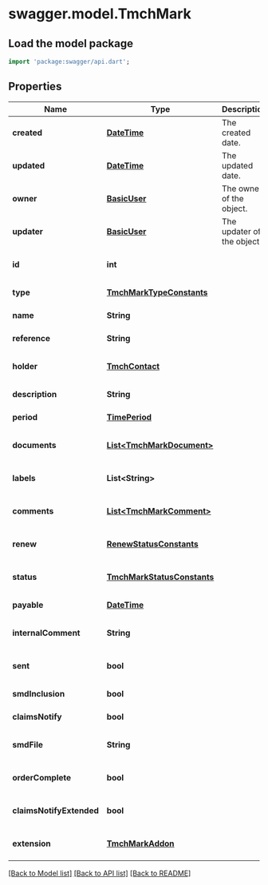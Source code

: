 # swagger.model.TmchMark

## Load the model package
```dart
import 'package:swagger/api.dart';
```

## Properties
Name | Type | Description | Notes
------------ | ------------- | ------------- | -------------
**created** | [**DateTime**](DateTime.md) | The created date. | [optional] [default to null]
**updated** | [**DateTime**](DateTime.md) | The updated date. | [optional] [default to null]
**owner** | [**BasicUser**](BasicUser.md) | The owner of the object. | [optional] [default to null]
**updater** | [**BasicUser**](BasicUser.md) | The updater of the object. | [optional] [default to null]
**id** | **int** |  | [optional] [default to null]
**type** | [**TmchMarkTypeConstants**](TmchMarkTypeConstants.md) |  | [default to null]
**name** | **String** |  | [default to null]
**reference** | **String** |  | [default to null]
**holder** | [**TmchContact**](TmchContact.md) |  | [optional] [default to null]
**description** | **String** |  | [default to null]
**period** | [**TimePeriod**](TimePeriod.md) |  | [default to null]
**documents** | [**List&lt;TmchMarkDocument&gt;**](TmchMarkDocument.md) |  | [optional] [default to []]
**labels** | **List&lt;String&gt;** |  | [optional] [default to []]
**comments** | [**List&lt;TmchMarkComment&gt;**](TmchMarkComment.md) |  | [optional] [default to []]
**renew** | [**RenewStatusConstants**](RenewStatusConstants.md) |  | [optional] [default to null]
**status** | [**TmchMarkStatusConstants**](TmchMarkStatusConstants.md) |  | [optional] [default to null]
**payable** | [**DateTime**](DateTime.md) |  | [default to null]
**internalComment** | **String** |  | [optional] [default to null]
**sent** | **bool** |  | [optional] [default to null]
**smdInclusion** | **bool** |  | [default to null]
**claimsNotify** | **bool** |  | [default to null]
**smdFile** | **String** |  | [optional] [default to null]
**orderComplete** | **bool** |  | [optional] [default to null]
**claimsNotifyExtended** | **bool** |  | [optional] [default to null]
**extension** | [**TmchMarkAddon**](TmchMarkAddon.md) |  | [optional] [default to null]

[[Back to Model list]](../README.md#documentation-for-models) [[Back to API list]](../README.md#documentation-for-api-endpoints) [[Back to README]](../README.md)


